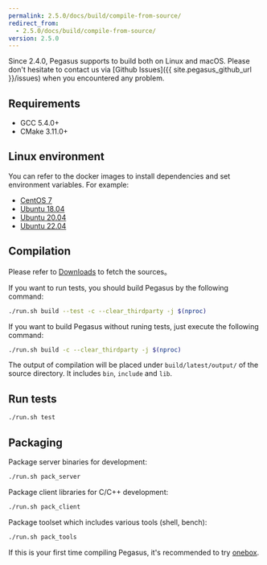 ```yaml
---
permalink: 2.5.0/docs/build/compile-from-source/
redirect_from:
  - 2.5.0/docs/build/compile-from-source/
version: 2.5.0
---
```


Since 2.4.0, Pegasus supports to build both on Linux and macOS. Please don't hesitate to contact us via [Github Issues]({{ site.pegasus_github_url }}/issues) when you encountered any problem.

## Requirements

- GCC 5.4.0+
- CMake 3.11.0+

## Linux environment

You can refer to the docker images to install dependencies and set environment variables. For example:
- [CentOS 7](https://github.com/apache/incubator-pegasus/blob/master/docker/pegasus-build-env/centos7/Dockerfile)
- [Ubuntu 18.04](https://github.com/apache/incubator-pegasus/blob/master/docker/pegasus-build-env/ubuntu1804/Dockerfile)
- [Ubuntu 20.04](https://github.com/apache/incubator-pegasus/blob/master/docker/pegasus-build-env/ubuntu2004/Dockerfile)
- [Ubuntu 22.04](https://github.com/apache/incubator-pegasus/blob/master/docker/pegasus-build-env/ubuntu2204/Dockerfile)

## Compilation

Please refer to [Downloads](/docs/downloads) to fetch the sources。

If you want to run tests, you should build Pegasus by the following command:

```bash
./run.sh build --test -c --clear_thirdparty -j $(nproc)
```

If you want to build Pegasus without runing tests, just execute the following command:

```bash
./run.sh build -c --clear_thirdparty -j $(nproc)
```

The output of compilation will be placed under `build/latest/output/` of the source directory. It includes `bin`, `include` and `lib`.

## Run tests

```bash
./run.sh test
```

## Packaging

Package server binaries for development:

```bash
./run.sh pack_server
```

Package client libraries for C/C++ development:

```bash
./run.sh pack_client
```

Package toolset which includes various tools (shell, bench):

```bash
./run.sh pack_tools
```

If this is your first time compiling Pegasus, it's recommended to try [onebox](/overview/onebox).
